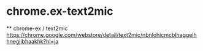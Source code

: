 # chrome.ex-text2mic
** chrome-ex / text2mic
https://chrome.google.com/webstore/detail/text2mic/nbnlohicmcblhaggelhhnegjibhaakhk?hl=ja
